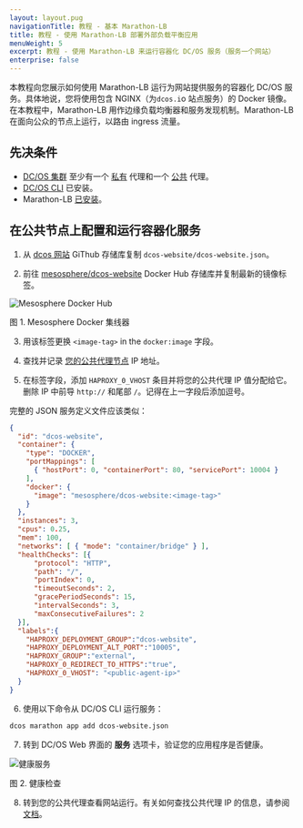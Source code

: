 ```yaml
---
layout: layout.pug
navigationTitle: 教程 - 基本 Marathon-LB
title: 教程 - 使用 Marathon-LB 部署外部负载平衡应用
menuWeight: 5
excerpt: 教程 - 使用 Marathon-LB 来运行容器化 DC/OS 服务（服务一个网站）
enterprise: false
---
```


本教程向您展示如何使用 Marathon-LB 运行为网站提供服务的容器化 DC/OS 服务。具体地说，您将使用包含 NGINX（为`dcos.i`o 站点服务）的 Docker 镜像。在本教程中，Marathon-LB 用作边缘负载均衡器和服务发现机制。Marathon-LB 在面向公众的节点上运行，以路由 ingress 流量。

## 先决条件
- [DC/OS 集群](/mesosphere/dcos/cn/1.11/installing/oss/) 至少有一个 [私有](/mesosphere/dcos/cn/1.11/overview/concepts/#private-agent-node) 代理和一个 [公共](/mesosphere/dcos/cn/1.11/overview/concepts/#public-agent-node) 代理。
- [DC/OS CLI](/mesosphere/dcos/cn/1.11/cli/install/) 已安装。
- Marathon-LB [已安装](/mesosphere/dcos/cn/services/marathon-lb/usage-ee/)。

## 在公共节点上配置和运行容器化服务

1. 从 [dcos 网站](https://github.com/dcos/dcos-website/blob/develop/dcos-website.json) GiThub 存储库复制 `dcos-website/dcos-website.json`。

1. 前往 [mesosphere/dcos-website](https://hub.docker.com/r/mesosphere/dcos-website/tags/) Docker Hub 存储库并复制最新的镜像标签。

 ![Mesosphere Docker Hub](/mesosphere/dcos/cn/1.11/img/dockerhub.png)

 图 1. Mesosphere Docker 集线器

3. 用该标签更换 `<image-tag>` in the `docker:image` 字段。

1. 查找并记录 [您的公共代理节点](/mesosphere/dcos/cn/1.11/administering-clusters/locate-public-agent/) IP 地址。

1. 在标签字段，添加 `HAPROXY_0_VHOST` 条目并将您的公共代理 IP 值分配给它。删除 IP 中前导 `http://` 和尾部 `/`。记得在上一字段后添加逗号。

完整的 JSON 服务定义文件应该类似：

  ```json
  {
    "id": "dcos-website",
    "container": {
      "type": "DOCKER",
      "portMappings": [
        { "hostPort": 0, "containerPort": 80, "servicePort": 10004 }
      ],
      "docker": {
        "image": "mesosphere/dcos-website:<image-tag>"
      }
    },
    "instances": 3,
    "cpus": 0.25,
    "mem": 100,
    "networks": [ { "mode": "container/bridge" } ],
    "healthChecks": [{
        "protocol": "HTTP",
        "path": "/",
        "portIndex": 0,
        "timeoutSeconds": 2,
        "gracePeriodSeconds": 15,
        "intervalSeconds": 3,
        "maxConsecutiveFailures": 2
    }],
    "labels":{
      "HAPROXY_DEPLOYMENT_GROUP":"dcos-website",
      "HAPROXY_DEPLOYMENT_ALT_PORT":"10005",
      "HAPROXY_GROUP":"external",
      "HAPROXY_0_REDIRECT_TO_HTTPS":"true",
      "HAPROXY_0_VHOST": "<public-agent-ip>"
    }
  }
  ```

6. 使用以下命令从 DC/OS CLI 运行服务：

  ```bash
  dcos marathon app add dcos-website.json
  ```

7. 转到 DC/OS Web 界面的 **服务** 选项卡，验证您的应用程序是否健康。

![健康服务](/mesosphere/dcos/cn/1.11/img/healthy-dcos-website.png)

图 2. 健康检查

8. 转到您的公共代理查看网站运行。有关如何查找公共代理 IP 的信息，请参阅 [文档](/mesosphere/dcos/cn/1.11/administering-clusters/locate-public-agent/)。
